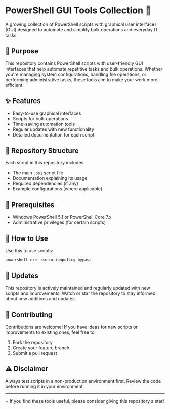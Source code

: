 # PowerShell GUI Tools Collection 🚀

A growing collection of PowerShell scripts with graphical user interfaces (GUI) designed to automate and simplify bulk operations and everyday IT tasks.

## 🎯 Purpose

This repository contains PowerShell scripts with user-friendly GUI interfaces that help automate repetitive tasks and bulk operations. Whether you're managing system configurations, handling file operations, or performing administrative tasks, these tools aim to make your work more efficient.

## ✨ Features

- Easy-to-use graphical interfaces
- Scripts for bulk operations
- Time-saving automation tools
- Regular updates with new functionality
- Detailed documentation for each script

## 📁 Repository Structure

Each script in this repository includes:
- The main `.ps1` script file
- Documentation explaining its usage
- Required dependencies (if any)
- Example configurations (where applicable)

## 🔧 Prerequisites

- Windows PowerShell 5.1 or PowerShell Core 7.x
- Administrative privileges (for certain scripts)

## 📖 How to Use

Use this to use scripts:
```powershell
powershell.exe -executionpolicy bypass
```
## 🔄 Updates

This repository is actively maintained and regularly updated with new scripts and improvements. Watch or star the repository to stay informed about new additions and updates.

## 📝 Contributing

Contributions are welcome! If you have ideas for new scripts or improvements to existing ones, feel free to:
1. Fork the repository
2. Create your feature branch
3. Submit a pull request

## ⚠️ Disclaimer

Always test scripts in a non-production environment first. Review the code before running it in your environment.

---
⭐ If you find these tools useful, please consider giving this repository a star!
